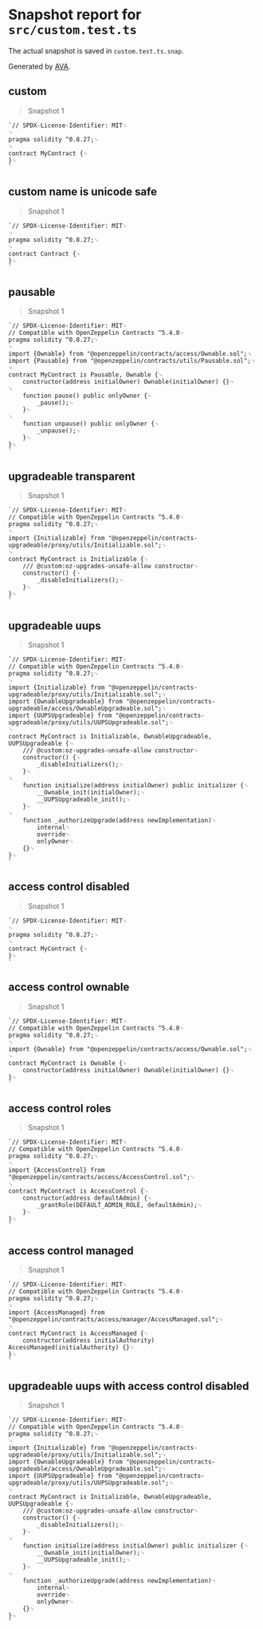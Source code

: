 # Snapshot report for `src/custom.test.ts`

The actual snapshot is saved in `custom.test.ts.snap`.

Generated by [AVA](https://avajs.dev).

## custom

> Snapshot 1

    `// SPDX-License-Identifier: MIT␊
    ␊
    pragma solidity ^0.8.27;␊
    ␊
    contract MyContract {␊
    }␊
    `

## custom name is unicode safe

> Snapshot 1

    `// SPDX-License-Identifier: MIT␊
    ␊
    pragma solidity ^0.8.27;␊
    ␊
    contract Contract {␊
    }␊
    `

## pausable

> Snapshot 1

    `// SPDX-License-Identifier: MIT␊
    // Compatible with OpenZeppelin Contracts ^5.4.0␊
    pragma solidity ^0.8.27;␊
    ␊
    import {Ownable} from "@openzeppelin/contracts/access/Ownable.sol";␊
    import {Pausable} from "@openzeppelin/contracts/utils/Pausable.sol";␊
    ␊
    contract MyContract is Pausable, Ownable {␊
        constructor(address initialOwner) Ownable(initialOwner) {}␊
    ␊
        function pause() public onlyOwner {␊
            _pause();␊
        }␊
    ␊
        function unpause() public onlyOwner {␊
            _unpause();␊
        }␊
    }␊
    `

## upgradeable transparent

> Snapshot 1

    `// SPDX-License-Identifier: MIT␊
    // Compatible with OpenZeppelin Contracts ^5.4.0␊
    pragma solidity ^0.8.27;␊
    ␊
    import {Initializable} from "@openzeppelin/contracts-upgradeable/proxy/utils/Initializable.sol";␊
    ␊
    contract MyContract is Initializable {␊
        /// @custom:oz-upgrades-unsafe-allow constructor␊
        constructor() {␊
            _disableInitializers();␊
        }␊
    }␊
    `

## upgradeable uups

> Snapshot 1

    `// SPDX-License-Identifier: MIT␊
    // Compatible with OpenZeppelin Contracts ^5.4.0␊
    pragma solidity ^0.8.27;␊
    ␊
    import {Initializable} from "@openzeppelin/contracts-upgradeable/proxy/utils/Initializable.sol";␊
    import {OwnableUpgradeable} from "@openzeppelin/contracts-upgradeable/access/OwnableUpgradeable.sol";␊
    import {UUPSUpgradeable} from "@openzeppelin/contracts-upgradeable/proxy/utils/UUPSUpgradeable.sol";␊
    ␊
    contract MyContract is Initializable, OwnableUpgradeable, UUPSUpgradeable {␊
        /// @custom:oz-upgrades-unsafe-allow constructor␊
        constructor() {␊
            _disableInitializers();␊
        }␊
    ␊
        function initialize(address initialOwner) public initializer {␊
            __Ownable_init(initialOwner);␊
            __UUPSUpgradeable_init();␊
        }␊
    ␊
        function _authorizeUpgrade(address newImplementation)␊
            internal␊
            override␊
            onlyOwner␊
        {}␊
    }␊
    `

## access control disabled

> Snapshot 1

    `// SPDX-License-Identifier: MIT␊
    ␊
    pragma solidity ^0.8.27;␊
    ␊
    contract MyContract {␊
    }␊
    `

## access control ownable

> Snapshot 1

    `// SPDX-License-Identifier: MIT␊
    // Compatible with OpenZeppelin Contracts ^5.4.0␊
    pragma solidity ^0.8.27;␊
    ␊
    import {Ownable} from "@openzeppelin/contracts/access/Ownable.sol";␊
    ␊
    contract MyContract is Ownable {␊
        constructor(address initialOwner) Ownable(initialOwner) {}␊
    }␊
    `

## access control roles

> Snapshot 1

    `// SPDX-License-Identifier: MIT␊
    // Compatible with OpenZeppelin Contracts ^5.4.0␊
    pragma solidity ^0.8.27;␊
    ␊
    import {AccessControl} from "@openzeppelin/contracts/access/AccessControl.sol";␊
    ␊
    contract MyContract is AccessControl {␊
        constructor(address defaultAdmin) {␊
            _grantRole(DEFAULT_ADMIN_ROLE, defaultAdmin);␊
        }␊
    }␊
    `

## access control managed

> Snapshot 1

    `// SPDX-License-Identifier: MIT␊
    // Compatible with OpenZeppelin Contracts ^5.4.0␊
    pragma solidity ^0.8.27;␊
    ␊
    import {AccessManaged} from "@openzeppelin/contracts/access/manager/AccessManaged.sol";␊
    ␊
    contract MyContract is AccessManaged {␊
        constructor(address initialAuthority) AccessManaged(initialAuthority) {}␊
    }␊
    `

## upgradeable uups with access control disabled

> Snapshot 1

    `// SPDX-License-Identifier: MIT␊
    // Compatible with OpenZeppelin Contracts ^5.4.0␊
    pragma solidity ^0.8.27;␊
    ␊
    import {Initializable} from "@openzeppelin/contracts-upgradeable/proxy/utils/Initializable.sol";␊
    import {OwnableUpgradeable} from "@openzeppelin/contracts-upgradeable/access/OwnableUpgradeable.sol";␊
    import {UUPSUpgradeable} from "@openzeppelin/contracts-upgradeable/proxy/utils/UUPSUpgradeable.sol";␊
    ␊
    contract MyContract is Initializable, OwnableUpgradeable, UUPSUpgradeable {␊
        /// @custom:oz-upgrades-unsafe-allow constructor␊
        constructor() {␊
            _disableInitializers();␊
        }␊
    ␊
        function initialize(address initialOwner) public initializer {␊
            __Ownable_init(initialOwner);␊
            __UUPSUpgradeable_init();␊
        }␊
    ␊
        function _authorizeUpgrade(address newImplementation)␊
            internal␊
            override␊
            onlyOwner␊
        {}␊
    }␊
    `
